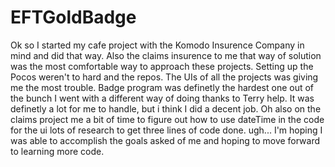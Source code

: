 # EFTGoldBadge
Ok so I started my cafe project with the Komodo Insurence Company in mind and did that way. Also the claims insurence to me that way of solution was the most comfortable way to approach these projects.
Setting up the Pocos weren't to hard and the repos. The UIs of all the projects was giving me the most trouble.
Badge program was definetly the hardest one out of the bunch I went with a different way of doing thanks to Terry help.
It was definetly a lot for me to handle, but i think I did a decent job.
Oh also on the claims project me a bit of time to figure out how to use dateTime in the code for the ui lots of research to get three lines of code done. ugh...
I'm hoping I was able to accomplish the goals asked of me and hoping to move forward to learning more code.
